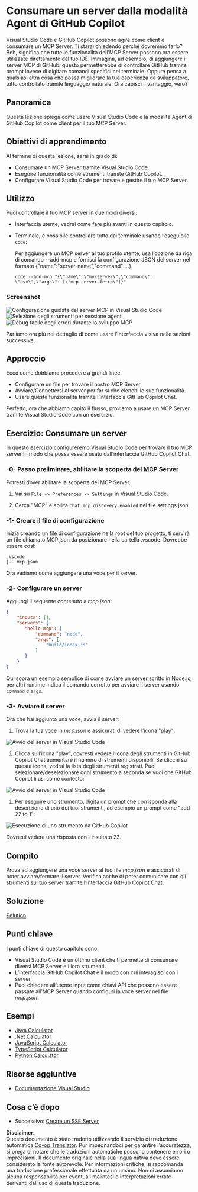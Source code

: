 <!--
CO_OP_TRANSLATOR_METADATA:
{
  "original_hash": "8ea28e5e566edd5969337fd0b191ba3f",
  "translation_date": "2025-07-17T01:20:17+00:00",
  "source_file": "03-GettingStarted/04-vscode/README.md",
  "language_code": "it"
}
-->
# Consumare un server dalla modalità Agent di GitHub Copilot

Visual Studio Code e GitHub Copilot possono agire come client e consumare un MCP Server. Ti starai chiedendo perché dovremmo farlo? Beh, significa che tutte le funzionalità dell’MCP Server possono ora essere utilizzate direttamente dal tuo IDE. Immagina, ad esempio, di aggiungere il server MCP di GitHub: questo permetterebbe di controllare GitHub tramite prompt invece di digitare comandi specifici nel terminale. Oppure pensa a qualsiasi altra cosa che possa migliorare la tua esperienza da sviluppatore, tutto controllato tramite linguaggio naturale. Ora capisci il vantaggio, vero?

## Panoramica

Questa lezione spiega come usare Visual Studio Code e la modalità Agent di GitHub Copilot come client per il tuo MCP Server.

## Obiettivi di apprendimento

Al termine di questa lezione, sarai in grado di:

- Consumare un MCP Server tramite Visual Studio Code.
- Eseguire funzionalità come strumenti tramite GitHub Copilot.
- Configurare Visual Studio Code per trovare e gestire il tuo MCP Server.

## Utilizzo

Puoi controllare il tuo MCP server in due modi diversi:

- Interfaccia utente, vedrai come fare più avanti in questo capitolo.
- Terminale, è possibile controllare tutto dal terminale usando l’eseguibile `code`:

  Per aggiungere un MCP server al tuo profilo utente, usa l’opzione da riga di comando --add-mcp e fornisci la configurazione JSON del server nel formato {\"name\":\"server-name\",\"command\":...}.

  ```
  code --add-mcp "{\"name\":\"my-server\",\"command\": \"uvx\",\"args\": [\"mcp-server-fetch\"]}"
  ```

### Screenshot

![Configurazione guidata del server MCP in Visual Studio Code](../../../../translated_images/chat-mode-agent.729a22473f822216dd1e723aaee1f7d4a2ede571ee0948037a2d9357a63b9d0b.it.png)  
![Selezione degli strumenti per sessione agent](../../../../translated_images/agent-mode-select-tools.522c7ba5df0848f8f0d1e439c2e96159431bc620cb39ccf3f5dc611412fd0006.it.png)  
![Debug facile degli errori durante lo sviluppo MCP](../../../../translated_images/mcp-list-servers.fce89eefe3f30032bed8952e110ab9d82fadf043fcfa071f7d40cf93fb1ea9e9.it.png)

Parliamo ora più nel dettaglio di come usare l’interfaccia visiva nelle sezioni successive.

## Approccio

Ecco come dobbiamo procedere a grandi linee:

- Configurare un file per trovare il nostro MCP Server.
- Avviare/Connettersi al server per far sì che elenchi le sue funzionalità.
- Usare queste funzionalità tramite l’interfaccia GitHub Copilot Chat.

Perfetto, ora che abbiamo capito il flusso, proviamo a usare un MCP Server tramite Visual Studio Code con un esercizio.

## Esercizio: Consumare un server

In questo esercizio configureremo Visual Studio Code per trovare il tuo MCP server in modo che possa essere usato dall’interfaccia GitHub Copilot Chat.

### -0- Passo preliminare, abilitare la scoperta del MCP Server

Potresti dover abilitare la scoperta dei MCP Server.

1. Vai su `File -> Preferences -> Settings` in Visual Studio Code.

1. Cerca "MCP" e abilita `chat.mcp.discovery.enabled` nel file settings.json.

### -1- Creare il file di configurazione

Inizia creando un file di configurazione nella root del tuo progetto, ti servirà un file chiamato MCP.json da posizionare nella cartella .vscode. Dovrebbe essere così:

```text
.vscode
|-- mcp.json
```

Ora vediamo come aggiungere una voce per il server.

### -2- Configurare un server

Aggiungi il seguente contenuto a *mcp.json*:

```json
{
    "inputs": [],
    "servers": {
       "hello-mcp": {
           "command": "node",
           "args": [
               "build/index.js"
           ]
       }
    }
}
```

Qui sopra un esempio semplice di come avviare un server scritto in Node.js; per altri runtime indica il comando corretto per avviare il server usando `command` e `args`.

### -3- Avviare il server

Ora che hai aggiunto una voce, avvia il server:

1. Trova la tua voce in *mcp.json* e assicurati di vedere l’icona "play":

  ![Avvio del server in Visual Studio Code](../../../../translated_images/vscode-start-server.8e3c986612e3555de47e5b1e37b2f3020457eeb6a206568570fd74a17e3796ad.it.png)  

1. Clicca sull’icona "play", dovresti vedere l’icona degli strumenti in GitHub Copilot Chat aumentare il numero di strumenti disponibili. Se clicchi su questa icona, vedrai la lista degli strumenti registrati. Puoi selezionare/deselezionare ogni strumento a seconda se vuoi che GitHub Copilot li usi come contesto:

  ![Avvio del server in Visual Studio Code](../../../../translated_images/vscode-tool.0b3bbea2fb7d8c26ddf573cad15ef654e55302a323267d8ee6bd742fe7df7fed.it.png)

1. Per eseguire uno strumento, digita un prompt che corrisponda alla descrizione di uno dei tuoi strumenti, ad esempio un prompt come "add 22 to 1":

  ![Esecuzione di uno strumento da GitHub Copilot](../../../../translated_images/vscode-agent.d5a0e0b897331060518fe3f13907677ef52b879db98c64d68a38338608f3751e.it.png)

  Dovresti vedere una risposta con il risultato 23.

## Compito

Prova ad aggiungere una voce server al tuo file *mcp.json* e assicurati di poter avviare/fermare il server. Verifica anche di poter comunicare con gli strumenti sul tuo server tramite l’interfaccia GitHub Copilot Chat.

## Soluzione

[Solution](./solution/README.md)

## Punti chiave

I punti chiave di questo capitolo sono:

- Visual Studio Code è un ottimo client che ti permette di consumare diversi MCP Server e i loro strumenti.
- L’interfaccia GitHub Copilot Chat è il modo con cui interagisci con i server.
- Puoi chiedere all’utente input come chiavi API che possono essere passate all’MCP Server quando configuri la voce server nel file *mcp.json*.

## Esempi

- [Java Calculator](../samples/java/calculator/README.md)
- [.Net Calculator](../../../../03-GettingStarted/samples/csharp)
- [JavaScript Calculator](../samples/javascript/README.md)
- [TypeScript Calculator](../samples/typescript/README.md)
- [Python Calculator](../../../../03-GettingStarted/samples/python)

## Risorse aggiuntive

- [Documentazione Visual Studio](https://code.visualstudio.com/docs/copilot/chat/mcp-servers)

## Cosa c’è dopo

- Successivo: [Creare un SSE Server](../05-sse-server/README.md)

**Disclaimer**:  
Questo documento è stato tradotto utilizzando il servizio di traduzione automatica [Co-op Translator](https://github.com/Azure/co-op-translator). Pur impegnandoci per garantire l’accuratezza, si prega di notare che le traduzioni automatiche possono contenere errori o imprecisioni. Il documento originale nella sua lingua nativa deve essere considerato la fonte autorevole. Per informazioni critiche, si raccomanda una traduzione professionale effettuata da un umano. Non ci assumiamo alcuna responsabilità per eventuali malintesi o interpretazioni errate derivanti dall’uso di questa traduzione.